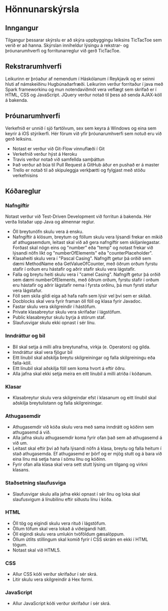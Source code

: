 # Hönnunarskýrsla

## Inngangur
Tilgangur þessarar skýrslu er að skýra uppbyggingu leiksins TicTacToe sem verið er að hanna. Skýrslan inniheldur lýsingu á rekstrar- og þróunarumhverfi og forritunarreglur við gerð TicTacToe.

## Rekstrarumhverfi
Leikurinn er þróaður af nemendum í Háskólanum í Reykjavík og er seinni hluti af námskeiðinu Hugbúnaðarfræði. Leikurinn verður forritaður í java með Spark frameworkinu og mun notendaviðmót vera veflægt sem skrifað er í HTML, CSS og JavaScript. JQuery verður notað til þess að senda AJAX-köll á bakenda.

## Þróunarumhverfi
Verkefnið er unnið í sjö fartölvum, sex sem keyra á Windows og eina sem keyrir á iOS stýrikerfi. Hér förum við yfir þróunarumhverfi sem notuð eru við gerð leiksins.
* Notast er verður við Git-Flow vinnuflæði í Git
* Verkefnið verður hýst á Heroku
* Travis verður notað við samfellda samþáttun
* Það verður að búa til Pull Request á GitHub áður en pushað er á master
* Trello er notað til að skipuleggja verkþætti og fylgjast með stöðu verkefnisins

## Kóðareglur

### Nafngiftir 
Notast verður við Test-Driven Development við forritun á bakenda. Hér verða listaðar upp Java og almennar reglur.
* Öll breytunöfn skulu vera á ensku.
* Nafngiftir á klösum, breytum og föllum skulu vera lýsandi frekar en mikið af athugasemdum, leitast skal við að gera nafngiftir sem skiljanlegastar. Forðast skal nögn eins og "number" eða "temp" og notast frekar við lýsandi nöfn líkt og "numberOfElements" eða "counterPlaceholder".
* Klasaheiti skulu vera í "Pascal Casing". Nafngift getur þá orðið sem dæmi MethodName eða GetValueOfCounter, með öðrum orðum fyrstu stafir í orðum eru hástafir og aðrir stafir skulu vera lágstafir.
* Falla og breytu heiti skulu vera í "camel Casing". Nafngift getur þá orðið sem dæmi numberOfElements, með öðrum orðum, fyrstu stafir í orðum eru hástafir og aðrir lágstafir nema í fyrsta orðinu, þá mun fyrsti stafur vera lágstafur.
* Föll sem skila gildi eiga að hafa nafn sem lýsir vel því sem er skilað.
* Docblocks skal vera fyrir framan öll föll og klasa fyrir Javadoc.
* Fastar skulu vera skilgreindir í hástöfum.
* Private klasabreytur skulu vera skrifaðar í lágstöfum.
* Public klasabreytur skulu byrja á stórum staf.
* Slaufusvigar skulu ekki opnast í sér línu.

### Inndráttur og bil
* Bil skal setja á milli allra breytunafna, virkja (e. Operators) og gilda.
* Inndráttur skal vera fjögur bil
* Eitt línubil skal aðskilja breytu skilgreiningar og falla skilgreiningu eða falla-köll.
* Eitt línubil skal aðskilja föll sem koma hvort á eftir öðru.
* Alla jafna skal ekki setja meira en eitt línubil á milli atriða í kóðanum.

### Klasar
* Klasabreytur skulu vera skilgreindar efst í klasanum og eitt línubil skal aðskilja breytulistann og falla skilgreiningar.

### Athugasemdir
* Athugasemdir við kóða skulu vera með sama inndrátt og kóðinn sem athugasemd á við.
* Alla jafna skulu athugasemdir koma fyrir ofan það sem að athugasemd á við um.
* Leitast skal eftir því að hafa lýsandi nöfn á klasa, breytu og falla heitum í stað athugasemda. Ef athugasemd er þörf og er mjög stutt og á bara við eina línu má setja hana í sömu línu og kóðinn.
* Fyrir ofan alla klasa skal vera sett stutt lýsing um tilgang og virkni klasans.

### Staðsetning slaufusviga
* Slaufusvigar skulu alla jafna ekki opnast í sér línu og loka skal slaufusvigum á línubilinu eftir síðustu línu í kóða.

### HTML
* Öll tög og eigindi skulu vera rituð í lágstöfum.
* Öllum töfum skal vera lokað á viðeigandi hátt.
* Öll eigindi skulu vera umlukin tvöföldum gæsalöppum.
* Öllum útlits stillingum skal komið fyrir í CSS skrám en ekki í HTML tögum. 
* Notast skal við HTML5.

### CSS
* Allur CSS kóði verður skrifaður í sér skrá.
* Litir skulu vera skilgreindir á Hex formi.

### JavaScript
* Allur JavaScript kóði verður skrifaður í sér skrá.
